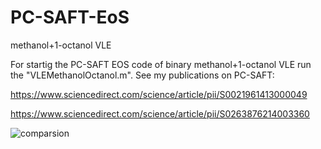 # PC-SAFT-EoS
methanol+1-octanol VLE

For startig the PC-SAFT EOS code of binary methanol+1-octanol VLE run the "VLEMethanolOctanol.m".
See my publications on PC-SAFT:

https://www.sciencedirect.com/science/article/pii/S0021961413000049

https://www.sciencedirect.com/science/article/pii/S0263876214003360

![comparsion](https://user-images.githubusercontent.com/69915322/175785553-ca294bc9-f925-4f34-b572-2ddacd0bb8bf.jpg)
